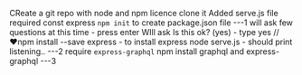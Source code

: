 CReate a git repo with node and npm licence
clone it
Added serve.js file
required const express
`npm init` to create package.json file ---1 
will ask few questions at this time - press enter
WIll ask Is this ok? (yes) - type yes
// ♥npm install --save express - to install express
node serve.js - should print listening.. ---2
require `express-graphql`
npm install graphql and express-graphql ---3


